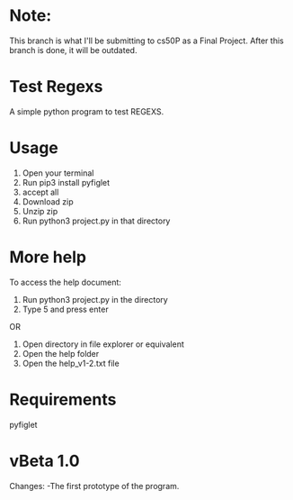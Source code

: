 # Note:
This branch is what I'll be submitting to cs50P as a Final Project. After this branch is done, it will be outdated.

# Test Regexs
A simple python program to test REGEXS.

# Usage
1. Open your terminal
2. Run pip3 install pyfiglet
3. accept all
4. Download zip
5. Unzip zip
6. Run python3 project.py in that directory

# More help
To access the help document:
1. Run python3 project.py in the directory
2. Type 5 and press enter

OR

1. Open directory in file explorer or equivalent
2. Open the help folder
3. Open the help_v1-2.txt file 

# Requirements
pyfiglet

# vBeta 1.0
Changes:
-The first prototype of the program.
